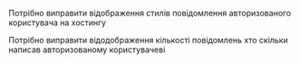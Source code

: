 Потрібно виправити відображення стилів повідомлення авторизованого користувача на хостингу

Потрібно виправити відодображення кількості повідомлень хто скільки написав авторизованому користувачеві